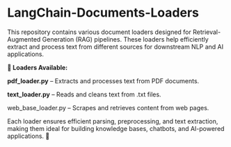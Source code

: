  # LangChain-Documents-Loaders
 
This repository contains various document loaders designed for Retrieval-Augmented Generation (RAG) pipelines. 
These loaders help efficiently extract and process text from different sources for downstream NLP and AI applications.

**📂 Loaders Available:**

**pdf_loader.py** –
Extracts and processes text from PDF documents.

**text_loader.py** – Reads and cleans text from .txt files.

web_base_loader.py – Scrapes and retrieves content from web pages.

Each loader ensures efficient parsing, preprocessing, and text extraction, making them ideal for building knowledge bases, chatbots, and AI-powered applications. 🚀
